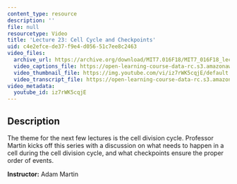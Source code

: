 ```yaml
---
content_type: resource
description: ''
file: null
resourcetype: Video
title: 'Lecture 23: Cell Cycle and Checkpoints'
uid: c4e2efce-de37-f9e4-d056-51c7ee8c2463
video_files:
  archive_url: https://archive.org/download/MIT7.016F18/MIT7_016F18_lec23_300k.mp4
  video_captions_file: https://open-learning-course-data-rc.s3.amazonaws.com/7-016-introductory-biology-fall-2018/1ddf5bb8d34551cca8ce946e9a3443ea_iz7rWK5cqjE.vtt
  video_thumbnail_file: https://img.youtube.com/vi/iz7rWK5cqjE/default.jpg
  video_transcript_file: https://open-learning-course-data-rc.s3.amazonaws.com/7-016-introductory-biology-fall-2018/e175e4be1b41b45a45a49f01956c320b_iz7rWK5cqjE.pdf
video_metadata:
  youtube_id: iz7rWK5cqjE
---
```


Description
-----------

The theme for the next few lectures is the cell division cycle. Professor Martin kicks off this series with a discussion on what needs to happen in a cell during the cell division cycle, and what checkpoints ensure the proper order of events.

**Instructor:** Adam Martin
